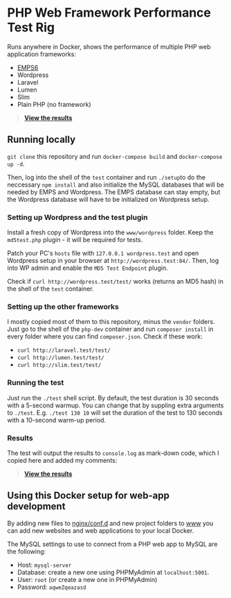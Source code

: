 # PHP Web Framework Performance Test Rig

Runs anywhere in Docker, shows the performance of multiple PHP web application
frameworks:

* [EMPS6](https://github.com/AlexGnatko/EMPS6)
* Wordpress
* Laravel
* Lumen
* Slim
* Plain PHP (no framework)

> **[View the results](RESULTS.md)**

## Running locally

`git clone` this repository and run `docker-compose build` and `docker-compose up -d`.

Then, log into the shell of the `test` container and run `./setup`to
do the neccessary `npm install` and also initialize the MySQL databases
that will be needed by EMPS and Wordpress. The EMPS database can stay
empty, but the Wordpress database will have to be initialized on
Wordpress setup.

### Setting up Wordpress and the test plugin

Install a fresh copy of Wordpress into the `www/wordpress` folder.
Keep the `md5test.php` plugin - it will be required for tests.

Patch your PC's `hosts` file with `127.0.0.1 wordpress.test` and
open Wordpress setup in your browser at `http://wordpress.test:84/`.
Then, log into WP admin and enable the `MD5 Test Endpoint` plugin.

Check if `curl http://wordpress.test/test/` works (returns an MD5 hash)
in the shell of the `test` container.

### Setting up the other frameworks

I mostly copied most of them to this repository, minus the `vendor`
folders. Just go to the shell of the `php-dev` container and
run `composer install` in every folder where you can find 
`composer.json`. Check if these work:

* `curl http://laravel.test/test/`
* `curl http://lumen.test/test/`
* `curl http://slim.test/test/`

### Running the test

Just run the `./test` shell script. By default, the test duration
is 30 seconds with a 5-second warmup. You can change that by
suppling extra arguments to `./test`. E.g. `./test 130 10`
will set the duration of the test to 130 seconds with a 10-second
warm-up period.

### Results

The test will output the results to `console.log` as mark-down code,
which I copied here and added my comments:

> **[View the results](RESULTS.md)**

## Using this Docker setup for web-app development

By adding new files to [nginx/conf.d](nginx/conf.d)
and new project folders to [www](www) you can add new
websites and web applications to your local Docker.

The MySQL settings to use to connect from a PHP web app to MySQL
are the following:

* Host: `mysql-server`
* Database: create a new one using PHPMyAdmin at `localhost:5001`.
* User: `root` (or create a new one in PHPMyAdmin)
* Password: `aqweZqeazasd`

